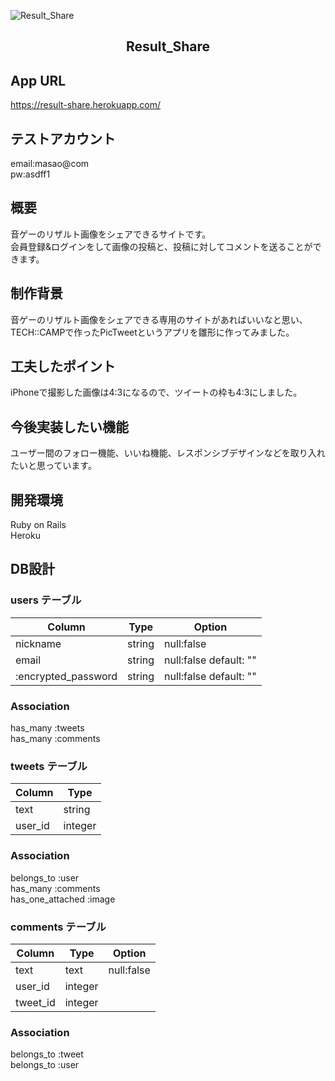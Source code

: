 ![Result_Share](https://user-images.githubusercontent.com/68902680/93584143-de404a80-f9df-11ea-9c12-734a24bb0565.gif)

<h2 align="center">Result_Share</h2>

## App URL
https://result-share.herokuapp.com/

## テストアカウント
email:masao@com  
pw:asdff1

## 概要
音ゲーのリザルト画像をシェアできるサイトです。  
会員登録&ログインをして画像の投稿と、投稿に対してコメントを送ることができます。

## 制作背景
音ゲーのリザルト画像をシェアできる専用のサイトがあればいいなと思い、TECH::CAMPで作ったPicTweetというアプリを雛形に作ってみました。

## 工夫したポイント
iPhoneで撮影した画像は4:3になるので、ツイートの枠も4:3にしました。

## 今後実装したい機能
ユーザー間のフォロー機能、いいね機能、レスポンシブデザインなどを取り入れたいと思っています。

## 開発環境
Ruby on Rails  
Heroku

## DB設計

### users テーブル

| Column | Type | Option |
| - | - | - |
| nickname | string | null:false |
| email | string | null:false default: "" |
| :encrypted_password | string | null:false default: "" |

### Association

has_many :tweets  
has_many :comments

### tweets テーブル

| Column | Type |
| ------ | ---- |
| text | string |
| user_id | integer |

### Association

belongs_to :user  
has_many :comments  
has_one_attached :image

### comments テーブル

| Column | Type | Option |
| ------ | ---- | - |
| text | text | null:false |
| user_id | integer |
| tweet_id | integer |

### Association

  belongs_to :tweet  
  belongs_to :user
